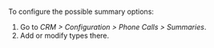 To configure the possible summary options:

1.  Go to *CRM \> Configuration \> Phone Calls
    \> Summaries*.
2.  Add or modify types there.
